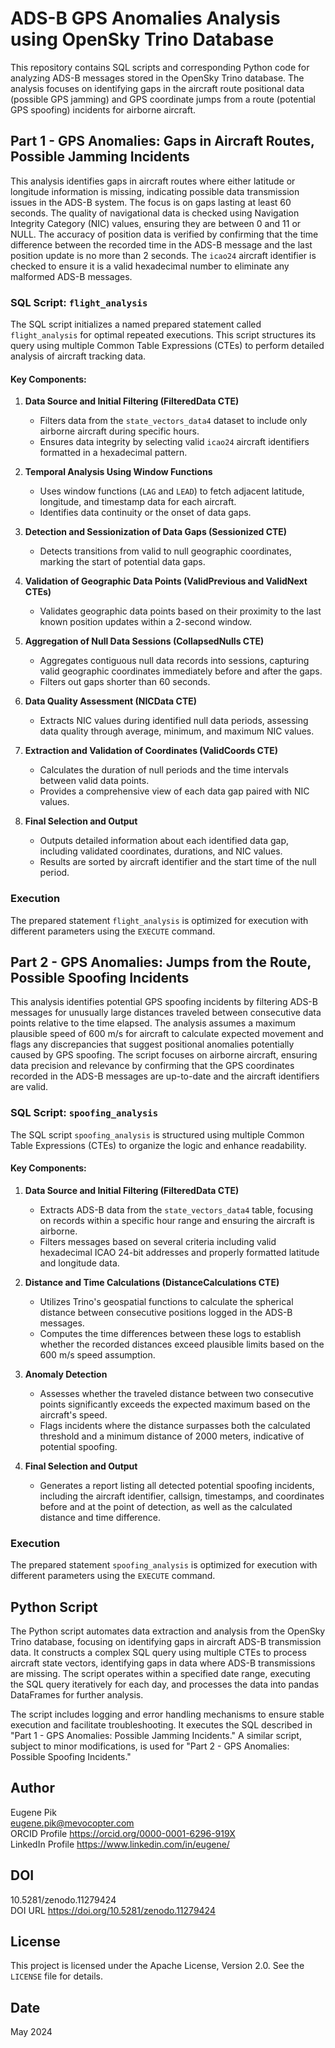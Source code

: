 # ADS-B GPS Anomalies Analysis using OpenSky Trino Database

This repository contains SQL scripts and corresponding Python code for analyzing ADS-B messages stored in the OpenSky Trino database. The analysis focuses on identifying gaps in the aircraft route positional data (possible GPS jamming) and GPS coordinate jumps from a route (potential GPS spoofing) incidents for airborne aircraft.

## Part 1 - GPS Anomalies: Gaps in Aircraft Routes, Possible Jamming Incidents

This analysis identifies gaps in aircraft routes where either latitude or longitude information is missing, indicating possible data transmission issues in the ADS-B system. The focus is on gaps lasting at least 60 seconds. The quality of navigational data is checked using Navigation Integrity Category (NIC) values, ensuring they are between 0 and 11 or NULL. The accuracy of position data is verified by confirming that the time difference between the recorded time in the ADS-B message and the last position update is no more than 2 seconds. The `icao24` aircraft identifier is checked to ensure it is a valid hexadecimal number to eliminate any malformed ADS-B messages.

### SQL Script: `flight_analysis`

The SQL script initializes a named prepared statement called `flight_analysis` for optimal repeated executions. This script structures its query using multiple Common Table Expressions (CTEs) to perform detailed analysis of aircraft tracking data.

#### Key Components:

1. **Data Source and Initial Filtering (FilteredData CTE)**
   - Filters data from the `state_vectors_data4` dataset to include only airborne aircraft during specific hours.
   - Ensures data integrity by selecting valid `icao24` aircraft identifiers formatted in a hexadecimal pattern.

2. **Temporal Analysis Using Window Functions**
   - Uses window functions (`LAG` and `LEAD`) to fetch adjacent latitude, longitude, and timestamp data for each aircraft.
   - Identifies data continuity or the onset of data gaps.

3. **Detection and Sessionization of Data Gaps (Sessionized CTE)**
   - Detects transitions from valid to null geographic coordinates, marking the start of potential data gaps.

4. **Validation of Geographic Data Points (ValidPrevious and ValidNext CTEs)**
   - Validates geographic data points based on their proximity to the last known position updates within a 2-second window.

5. **Aggregation of Null Data Sessions (CollapsedNulls CTE)**
   - Aggregates contiguous null data records into sessions, capturing valid geographic coordinates immediately before and after the gaps.
   - Filters out gaps shorter than 60 seconds.

6. **Data Quality Assessment (NICData CTE)**
   - Extracts NIC values during identified null data periods, assessing data quality through average, minimum, and maximum NIC values.

7. **Extraction and Validation of Coordinates (ValidCoords CTE)**
   - Calculates the duration of null periods and the time intervals between valid data points.
   - Provides a comprehensive view of each data gap paired with NIC values.

8. **Final Selection and Output**
   - Outputs detailed information about each identified data gap, including validated coordinates, durations, and NIC values.
   - Results are sorted by aircraft identifier and the start time of the null period.

### Execution

The prepared statement `flight_analysis` is optimized for execution with different parameters using the `EXECUTE` command.

## Part 2 - GPS Anomalies: Jumps from the Route, Possible Spoofing Incidents

This analysis identifies potential GPS spoofing incidents by filtering ADS-B messages for unusually large distances traveled between consecutive data points relative to the time elapsed. The analysis assumes a maximum plausible speed of 600 m/s for aircraft to calculate expected movement and flags any discrepancies that suggest positional anomalies potentially caused by GPS spoofing. The script focuses on airborne aircraft, ensuring data precision and relevance by confirming that the GPS coordinates recorded in the ADS-B messages are up-to-date and the aircraft identifiers are valid.

### SQL Script: `spoofing_analysis`

The SQL script `spoofing_analysis` is structured using multiple Common Table Expressions (CTEs) to organize the logic and enhance readability.

#### Key Components:

1. **Data Source and Initial Filtering (FilteredData CTE)**
   - Extracts ADS-B data from the `state_vectors_data4` table, focusing on records within a specific hour range and ensuring the aircraft is airborne.
   - Filters messages based on several criteria including valid hexadecimal ICAO 24-bit addresses and properly formatted latitude and longitude data.

2. **Distance and Time Calculations (DistanceCalculations CTE)**
   - Utilizes Trino's geospatial functions to calculate the spherical distance between consecutive positions logged in the ADS-B messages.
   - Computes the time differences between these logs to establish whether the recorded distances exceed plausible limits based on the 600 m/s speed assumption.

3. **Anomaly Detection**
   - Assesses whether the traveled distance between two consecutive points significantly exceeds the expected maximum based on the aircraft's speed.
   - Flags incidents where the distance surpasses both the calculated threshold and a minimum distance of 2000 meters, indicative of potential spoofing.

4. **Final Selection and Output**
   - Generates a report listing all detected potential spoofing incidents, including the aircraft identifier, callsign, timestamps, and coordinates before and at the point of detection, as well as the calculated distance and time difference.

### Execution

The prepared statement `spoofing_analysis` is optimized for execution with different parameters using the `EXECUTE` command.

## Python Script

The Python script automates data extraction and analysis from the OpenSky Trino database, focusing on identifying gaps in aircraft ADS-B transmission data. It constructs a complex SQL query using multiple CTEs to process aircraft state vectors, identifying gaps in data where ADS-B transmissions are missing. The script operates within a specified date range, executing the SQL query iteratively for each day, and processes the data into pandas DataFrames for further analysis.

The script includes logging and error handling mechanisms to ensure stable execution and facilitate troubleshooting. It executes the SQL described in "Part 1 - GPS Anomalies: Possible Jamming Incidents." A similar script, subject to minor modifications, is used for "Part 2 - GPS Anomalies: Possible Spoofing Incidents."

## Author

Eugene Pik  
[eugene.pik@mevocopter.com](mailto:eugene.pik@mevocopter.com)  
ORCID Profile https://orcid.org/0000-0001-6296-919X  
LinkedIn Profile https://www.linkedin.com/in/eugene/

## DOI 
10.5281/zenodo.11279424  
DOI URL https://doi.org/10.5281/zenodo.11279424

## License

This project is licensed under the Apache License, Version 2.0. See the `LICENSE` file for details.

## Date

May 2024
